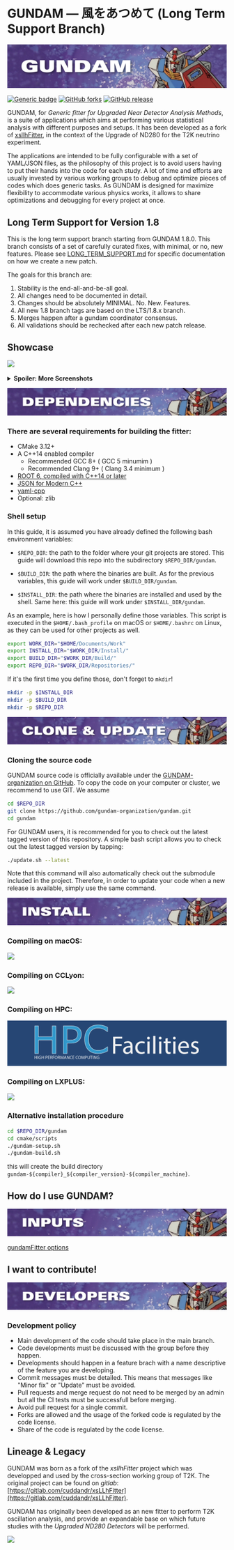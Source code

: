 # GUNDAM — 風をあつめて (Long Term Support Branch)

![](./resources/images/bannerv2.png)

[![Generic badge](https://img.shields.io/badge/Example_of_inputs-OA2020-GREEN.svg)](https://github.com/nadrino/gundamInputOa2020)  [![GitHub forks](https://badgen.net/github/forks/nadrino/gundam/)](https://github.com/nadrino/gundam/network/members) [![GitHub release](https://img.shields.io/github/release/nadrino/gundam.svg)](https://github.com/nadrino/gundam/releases/)

GUNDAM, for *Generic fitter for Upgraded Near Detector Analysis Methods*,
is a suite of applications which aims at performing various statistical
analysis with different purposes and setups.
It has been developed as a fork of 
[xsllhFitter](https://gitlab.com/cuddandr/xsLLhFitter),
in the context of the Upgrade of ND280 for the T2K neutrino experiment.

The applications are intended to be fully configurable with a set
of YAML/JSON files, as the philosophy of this project is to avoid users
having to put their hands into the code for each study.
A lot of time and efforts are usually invested by various working
groups to debug and optimize pieces of codes which does generic tasks.
As GUNDAM is designed for maximize flexibility to accommodate
various physics works, it allows to share optimizations
and debugging for every project at once.

## Long Term Support for Version 1.8

This is the long term support branch starting from GUNDAM 1.8.0.  This
branch consists of a set of carefully curated fixes, with minimal, or
no, new features.  Please see
[LONG_TERM_SUPPORT.md](./LONG_TERM_SUPPORT.md) for specific
documentation on how we create a new patch.

The goals for this branch are:

  1. Stability is the end-all-and-be-all goal.
  1. All changes need to be documented in detail.
  1. Changes should be absolutely MINIMAL.  No. New. Features.
  1. All new 1.8 branch tags are based on the LTS/1.8.x branch.
  1. Merges happen after a gundam coordinator consensus.
  1. All validations should be rechecked after each new patch release.

## Showcase

![](./resources/images/samplesExample.png)

<details>
  <summary><b>Spoiler: More Screenshots</b></summary>

![](./resources/images/postFitCorrExample.png)

</details>

![bannerStyle.001.png](resources/images/bannerStyle/bannerStyle.001.png)

### There are several requirements for building the fitter:

- CMake 3.12+
- A C++14 enabled compiler
  - Recommended GCC 8+ ( GCC 5 minumim )
  - Recommended Clang 9+ ( Clang 3.4 minimum )
- [ROOT 6, compiled with C++14 or later](https://github.com/root-project/root)
- [JSON for Modern C++](https://github.com/nlohmann/json)
- [yaml-cpp](https://github.com/jbeder/yaml-cpp)
- Optional: zlib

### Shell setup

In this guide, it is assumed you have already defined the following bash environment
variables:

- `$REPO_DIR`: the path to the folder where your git projects are stored. This guide
  will download this repo into the subdirectory `$REPO_DIR/gundam`.

- `$BUILD_DIR`: the path where the binaries are built. As for the previous variables,
  this guide will work under `$BUILD_DIR/gundam`.

- `$INSTALL_DIR`: the path where the binaries are installed and used by the shell.
  Same here: this guide will work under `$INSTALL_DIR/gundam`.

As an example, here is how I personally define those variables. This script is executed
in the `$HOME/.bash_profile` on macOS or `$HOME/.bashrc` on Linux, as they can be used
for other projects as well.

```bash
export WORK_DIR="$HOME/Documents/Work"
export INSTALL_DIR="$WORK_DIR/Install/"
export BUILD_DIR="$WORK_DIR/Build/"
export REPO_DIR="$WORK_DIR/Repositories/"
```

If it's the first time you define those, don't forget to `mkdir`!

```bash
mkdir -p $INSTALL_DIR
mkdir -p $BUILD_DIR
mkdir -p $REPO_DIR
```


![bannerStyle.001.png](resources/images/bannerStyle/bannerStyle.002.png)

### Cloning the source code

GUNDAM source code is officially available under the 
[GUNDAM-organization on GitHub](https://github.com/gundam-organization/gundam).
To copy the code on your computer or cluster, we recommend to use GIT.
We assume 

```bash
cd $REPO_DIR
git clone https://github.com/gundam-organization/gundam.git
cd gundam
```

For GUNDAM users, it is recommended for you to check out the latest
tagged version of this repository. A simple bash script allows you to
check out the latest tagged version by tapping:

```bash
./update.sh --latest
```

Note that this command will also automatically check out the submodule
included in the project. Therefore, in order to update your code when
a new release is available, simply use the same command.



![bannerStyle.001.png](resources/images/bannerStyle/bannerStyle.003.png)

### Compiling on macOS:

[![](./resources/guides/images/macOsLogo.png)](./resources/guides/installOnMacOs.md)


### Compiling on CCLyon:

[![](./resources/guides/images/cc_in2p3_logo.png)](./resources/guides/installOnCCLyon.md)


### Compiling on HPC:

[![](./resources/guides/images/hpcLogo.png)](./resources/guides/installOnHpc.md)


### Compiling on LXPLUS:

[![](./resources/guides/images/lxplusLogo.png)](./resources/guides/installOnLXPLUS.md)


### Alternative installation procedure

```bash
cd $REPO_DIR/gundam
cd cmake/scripts
./gundam-setup.sh
./gundam-build.sh
```

this will create the build directory `gundam-${compiler}_${compiler_version}-${compiler_machine}`.


## How do I use GUNDAM?

![bannerStyle.001.png](resources/images/bannerStyle/bannerStyle.004.png)

[gundamFitter options](./documentation/applications/gundamFitter.md)


## I want to contribute!

![bannerStyle.001.png](resources/images/bannerStyle/bannerStyle.005.png)

### Development policy

- Main development of the code should take place in the main branch.
- Code developments must be discussed with the group before they happen.
- Developments should happen in a feature brach with a name descriptive of the feature you are developing.
- Commit messages must be detailed. This means that messages like "Minor fix" or "Update" must be avoided.
- Pull requests and merge request do not need to be merged by an admin but all the CI tests must be successfull before merging.
- Avoid pull request for a single commit.
- Forks are allowed and the usage of the forked code is regulated by the code license.
- Share of the code is regulated by the code license.

## Lineage & Legacy

GUNDAM was born as a fork of the *xsllhFitter* project which was developped and used by
the cross-section working group of T2K. The original project can be found on *gitlab*:
[https://gitlab.com/cuddandr/xsLLhFitter](https://gitlab.com/cuddandr/xsLLhFitter).

GUNDAM has originally been developed as an new fitter to perform T2K oscillation
analysis, and provide an expandable base on which future studies with the *Upgraded
ND280 Detectors* will be performed.

![](./resources/images/ride.png)


